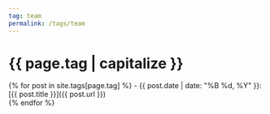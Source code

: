 ```yaml
---
tag: team
permalink: /tags/team
---
```


# {{ page.tag | capitalize }}

{% for post in site.tags[page.tag] %} - {{ post.date | date: "%B %d, %Y" }}: [{{ post.title }}]({{ post.url }})<br>
{% endfor %}
